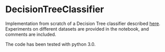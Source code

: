 # DecisionTreeClassifier
Implementation from scratch of a Decision Tree classifier described [here](https://github.com/LazyRacc00n/DecisionTreeClassifier/blob/master/algorithm.pdf).
Experiments on different datasets are provided in the notebook, and comments are included.

The code has been tested with python 3.0.
